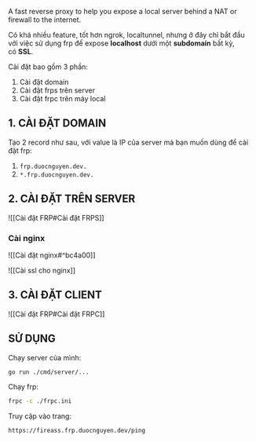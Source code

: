 A fast reverse proxy to help you expose a local server behind a NAT or firewall to the internet.

Có khá nhiều feature, tốt hơn ngrok, localtunnel, nhưng ở đây chỉ bắt đầu với việc sử dụng frp để expose **localhost** dưới một **subdomain** bất kỳ, có **SSL**.

Cài đặt bao gồm 3 phần:

1.  Cài đặt domain
2.  Cài đặt frps trên server
3.  Cài đặt frpc trên máy local

## 1. CÀI ĐẶT DOMAIN

Tạo 2 record như sau, với value là IP của server mà bạn muốn dùng để cài đặt frp:

1. `frp.duocnguyen.dev.`
2. `*.frp.duocnguyen.dev.`

## 2. CÀI ĐẶT TRÊN SERVER
![[Cài đặt FRP#Cài đặt FRPS]]
### Cài nginx

![[Cài đặt nginx#^bc4a00]]

![[Cài ssl cho nginx]]

## 3. CÀI ĐẶT CLIENT
![[Cài đặt FRP#Cài đặt FRPC]]

## SỬ DỤNG

Chạy server của mình:

```bash
go run ./cmd/server/...
```

Chạy frp:

```bash
frpc -c ./frpc.ini
```

Truy cập vào trang:

```bash
https://fireass.frp.duocnguyen.dev/ping
```